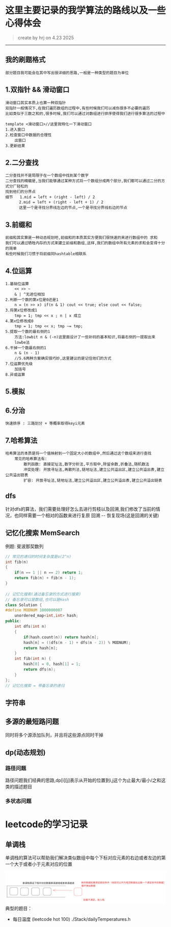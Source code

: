 # 这里主要记录的我学算法的路线以及一些心得体会

> create by hrj on 4.23 2025
---

## 我的刷题格式

    部分题目我可能会在其中写出很详细的思路,一般是一种类型的题目为单位

## 1.双指针 && 滑动窗口

    滑动窗口其实本质上也算一种双指针
    双指针一般情况下,在我们遍历数组的过程中,有些时候我们可以减伤很多不必要的遍历
    比如类似于三数之和的,很多时候,我们可以通过对数组进行排序使得我们进行很多算法的过程中

    template <滑动窗口>//这里我特化一下滑动窗口
    1.进入窗口
    2.检查窗口中数据的合理性
        出窗口
    3.更新结果

## 2.二分查找

    二分查找并不是局限于在一个数组中找到某个数字
    二分查找的精髓是,当我们能够通过某种方式将一个数组分成两个部分,我们都可以通过二分的方式分厂轻松的
    找到他们的分界点
    细节   1.mid = left + (right - left) / 2
          2.mid = left + (right - left + 1) / 2
          这里一个是寻找分界线左边的节点,一个是寻找分界线右边的节点

## 3.前缀和

    前缀和其实算是一种动态规划吧,前缀和的本质其实方便我们很快速的来进行数组中的 求和
    我们可以通过牺牲内存的方式来建立前缀和数组,这样,我们的数组中所有元素的求和会变得十分的简单
    有些时候我们习惯于将前缀同hashtable相联系

## 4.位运算

    1.基础位运算
        << >> ~
        & | ^无进位相加
    2.判断一个数的第x位是0还是1
        n = (n >> x) if(n & 1) cout << true; else cout << false;
    3.将第x位修改成1
        tmp = 1; tmp << x ; n | x 成立
    4.第x位修改成0
        tmp = 1; tmp << x; tmp ~= tmp;
    5.提取一个数的最右侧的1
        方法:lowbit n & (-n)这里面设计了一些补码的基本知识,将最右侧的一提取出来
        lowbe法
    6.干掉一个数最右侧的1
        n & (n - 1)
        //5.6两种方案确实很巧妙,这里建议的是记住他们的方式
    7.位运算优先级
        加括号
    8.异或运算

## 5.模拟

## 6.分治

    快速排序 : 三路划分 + 等概率取得keyi元素

## 7.哈希算法

    哈希算法的本质是将一个值映射到一个固定大小的数组中,然后通过这个数组来进行查找   
        常见的哈希算法有:
            散列函数: 直接定址法,数字分析法,平方取中,除留余数,折叠法,随机数法
            冲突处理: 开放寻址法,再散列法,链地址法,建立公共溢出区,建立公共溢出表,建立公共溢出链表
            扩容: 开放寻址法,链地址法,建立公共溢出区,建立公共溢出表,建立公共溢出链表

## dfs

针对dfs的算法，我们需要处理好怎么去进行剪枝以及回溯,我们修改了当前的情况，也同样需要一个相对的函数来进行复原
回溯 -- 恢复现场(这是回溯的关键)

## 记忆化搜索 MemSearch

例题: 斐波那契数列

```cpp
// 常见的递归的时间复杂度是o(2^n)
int fib(n)
{
    if(n == 1 || n == 2) return 1;
    return fib(n) + fib(n - 1);
}

// 记忆化搜索(通过备忘录的方式进行搜索)
// 备忘录可以是数组,也可以是Hash
class Solution {
#define MODNUM 1000000007
    unordered_map<int,int> hash;
public:
    int dfs(int n)
    {
        if(hash.count(n)) return hash[n];
        hash[n] = ((dfs(n - 1) + dfs(n - 2)) % MODNUM);
        return hash[n];
    }
    int fib(int n) {
        hash[0] = 0, hash[1] = 1;
        return dfs(n);
    }
};
// 记忆化搜索 = 带备忘录的递归
```

## 字符串

## 多源的最短路问题

同时将多个源添加队列，并且将这些源点同时干掉

## dp(动态规划)

### 路径问题

路径问题我们经典的思路,dp[i][j]表示从开始的位置到i,j这个为止最大/最小/之和这类的描述题目

### 多状态问题


# leetcode的学习记录


## 单调栈

单调栈的算法可以帮助我们解决类似数组中每个下标对应元素的右边或者左边的第一个大于或者小于元素对应的位置


![alt text](image.png)
典型的题目：

* 每日温度  (leetcode hot 100) ./Stack/dailyTemperatures.h
